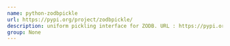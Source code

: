 ```yaml
---
name: python-zodbpickle
url: https://pypi.org/project/zodbpickle/
description: uniform pickling interface for ZODB. URL : https://pypi.org/project/zodbpickle/ Groups : None
group: None
---
```

